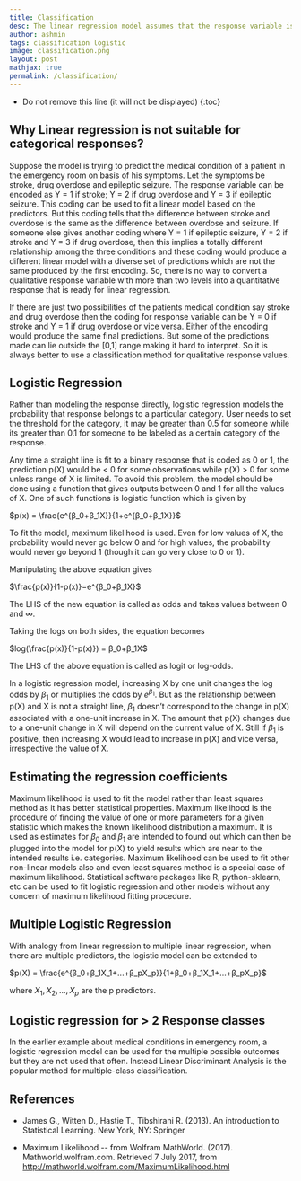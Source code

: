 ```yaml
---
title: Classification
desc: The linear regression model assumes that the response variable is quantitative. But in many situations, the response variable is qualitative or categorical. A process to study approaches for predicting qualitative responses is known as classification. In this process, the prediction of qualitative responses for an observation involves classifying that observation to a category or a class. The classification techniques are known as classifiers for e.g. logistic regression, linear discriminant analysis, K-nearest neighbors, etc. 
author: ashmin
tags: classification logistic
image: classification.png
layout: post
mathjax: true
permalink: /classification/
---
```


* Do not remove this line (it will not be displayed) 
{:toc}

## Why Linear regression is not suitable for categorical responses?

Suppose the model is trying to predict the medical condition of a patient in the emergency room on basis of his symptoms. Let the symptoms be stroke, drug overdose and epileptic seizure. The response variable can be encoded as Y = 1 if stroke; Y = 2 if drug overdose and Y = 3 if epileptic seizure. This coding can be used to fit a linear model based on the predictors. But this coding tells that the difference between stroke and overdose is the same as the difference between overdose and seizure. If someone else gives another coding where Y = 1 if epileptic seizure, Y = 2 if stroke and Y = 3 if drug overdose, then this implies a totally different relationship among the three conditions and these coding would produce a different linear model with a diverse set of predictions which are not the same produced by the first encoding. So, there is no way to convert a qualitative response variable with more than two levels into a quantitative response that is ready for linear regression.

If there are just two possibilities of the patients medical condition say stroke and drug overdose then the coding for response variable can be Y = 0 if stroke and Y = 1 if drug overdose or vice versa. Either of the encoding would produce the same final predictions. But some of the predictions made can lie outside the [0,1] range making it hard to interpret. So it is always better to use a classification method for qualitative response values.

## Logistic Regression

Rather than modeling the response directly, logistic regression models the probability that response belongs to a particular category. User needs to set the threshold for the category, it may be greater than 0.5 for someone while its greater than 0.1 for someone to be labeled as a certain category of the response.

Any time a straight line is fit to a binary response that is coded as 0 or 1, the prediction p(X) would be < 0 for some observations while p(X) > 0 for some unless range of X is limited. To avoid this problem, the model should be done using a function that gives outputs between 0 and 1 for all the values of X. One of such functions is logistic function which is given by

$p(x) = \frac{e^{β_0+β_1X}}{1+e^{β_0+β_1X}}$

To fit the model, maximum likelihood is used. Even for low values of X, the probability would never go below 0 and for high values, the probability would never go beyond 1 (though it can go very close to 0 or 1).

Manipulating the above equation gives

$\frac{p(x)}{1-p(x)}=e^{β_0+β_1X}$

The LHS of the new equation is called as odds and takes values between 0 and ∞.

Taking the logs on both sides, the equation becomes

$log(\frac{p(x)}{1-p(x)}) = β_0+β_1X$

The LHS of the above equation is called as logit or log-odds. 

In a logistic regression model, increasing X by one unit changes the log odds by $β_1$ or multiplies the odds by $e^{β_1}$. But as the relationship between p(X) and X is not a straight line, $β_1$ doesn’t correspond to the change in p(X) associated with a one-unit increase in X. The amount that p(X) changes due to a one-unit change in X will depend on the current value of X. Still if $β_1$ is positive, then increasing X would lead to increase in p(X) and vice versa, irrespective the value of X.

## Estimating the regression coefficients

Maximum likelihood is used to fit the model rather than least squares method as it has better statistical properties. Maximum likelihood is the procedure of finding the value of one or more parameters for a given statistic which makes the known likelihood distribution a maximum. It is used as estimates for $β_0$ and $β_1$ are intended to found out which can then be plugged into the model for p(X) to yield results which are near to the intended results i.e. categories. Maximum likelihood can be used to fit other non-linear models also and even least squares method is a special case of maximum likelihood. Statistical software packages like R, python-sklearn, etc can be used to fit logistic regression and other models without any concern of maximum likelihood fitting procedure.

## Multiple Logistic Regression

With analogy from linear regression to multiple linear regression, when there are multiple predictors, the logistic model can be extended to 

$p(X) = \frac{e^{β_0+β_1X_1+...+β_pX_p}}{1+β_0+β_1X_1+...+β_pX_p}$

where $X_1,X_2,...,X_p$ are the p predictors.

## Logistic regression for > 2 Response classes

In the earlier example about medical conditions in emergency room, a logistic regression model can be used for the multiple possible outcomes but they are not used that often. Instead Linear Discriminant Analysis is the popular method for multiple-class classification.

## References

- James G., Witten D., Hastie T., Tibshirani R. (2013). An introduction to Statistical Learning. New York, NY: Springer

- Maximum Likelihood -- from Wolfram MathWorld. (2017). Mathworld.wolfram.com. Retrieved 7 July 2017, from http://mathworld.wolfram.com/MaximumLikelihood.html
